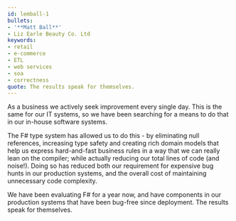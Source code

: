 ```yaml
---
id: lemball-1
bullets:
- '**Matt Ball**'
- Liz Earle Beauty Co. Ltd
keywords:
- retail
- e-commerce
- ETL
- web services
- soa
- correctness
quote: The results speak for themselves.
---
```

As a business we actively seek improvement every single day. This is the same for our IT systems,
so we have been searching for a means to do that in our in-house software systems.

The F# type system has allowed us to do this - by eliminating null references, increasing type
safety and creating rich domain models that help us express hard-and-fast business rules in a
way that we can really lean on the compiler; while actually reducing our total lines of code
(and noise!). Doing so has reduced both our requirement for expensive bug hunts in our
production systems, and the overall cost of maintaining unnecessary code complexity.

We have been evaluating F# for a year now, and have components in our production systems that
have been bug-free since deployment. The results speak for themselves.
